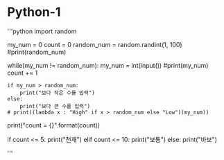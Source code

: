 # Python-1

'''python
import random

my_num = 0
count = 0
random_num = random.randint(1, 100)
#print(random_num)

while(my_num != random_num):
    my_num = int(input())
    #print(my_num)
    count += 1

    if my_num > random_num:
        print("보다 작은 수를 입력")
    else:
        print("보다 큰 수를 입력")
    # print((lambda x : "High" if x > random_num else "Low")(my_num))

print("count = {}".format(count))

if count <= 5:
     print("천재")
elif count <= 10:
    print("보통")
else:
    print("바보")

'''